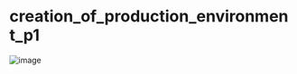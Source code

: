 # creation_of_production_environment_p1 


![image](https://user-images.githubusercontent.com/33585301/119318371-d7688680-bc96-11eb-915e-002b8c3406ad.png)
